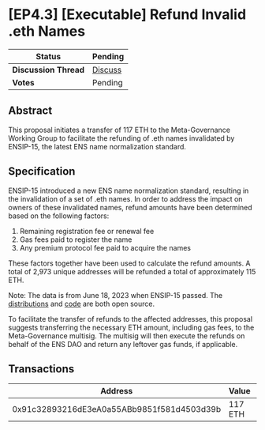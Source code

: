 # \[EP4.3] \[Executable] Refund Invalid .eth Names

| **Status**            | Pending                                                                                    |
| --------------------- | ------------------------------------------------------------------------------------------ |
| **Discussion Thread** | [Discuss](https://discuss.ens.domains/t/temp-check-ens-invalid-name-refund-proposal/16824) |
| **Votes**             | Pending                                                                                    |

## Abstract

This proposal initiates a transfer of 117 ETH to the Meta-Governance Working Group to facilitate the refunding of .eth names invalidated by ENSIP-15, the latest ENS name normalization standard.

## Specification

ENSIP-15 introduced a new ENS name normalization standard, resulting in the invalidation of a set of .eth names. In order to address the impact on owners of these invalidated names, refund amounts have been determined based on the following factors:

1. Remaining registration fee or renewal fee
2. Gas fees paid to register the name
3. Any premium protocol fee paid to acquire the names

These factors together have been used to calculate the refund amounts. A total of 2,973 unique addresses will be refunded a total of approximately 115 ETH.

Note: The data is from June 18, 2023 when ENSIP-15 passed. The [distributions](https://docs.google.com/spreadsheets/d/1JoLq8obUwFu_xGaXRMslAyX6nwR3njXqIc7I9sizTLU/edit?usp=sharing) and [code](https://github.com/ensdomains/normalise-refund) are both open source.

To facilitate the transfer of refunds to the affected addresses, this proposal suggests transferring the necessary ETH amount, including gas fees, to the Meta-Governance multisig. The multisig will then execute the refunds on behalf of the ENS DAO and return any leftover gas funds, if applicable.

## Transactions

| Address                                    | Value   | Function | Argument | Value |
| ------------------------------------------ | ------- | -------- | -------- | ----- |
| 0x91c32893216dE3eA0a55ABb9851f581d4503d39b | 117 ETH |          |          |       |
